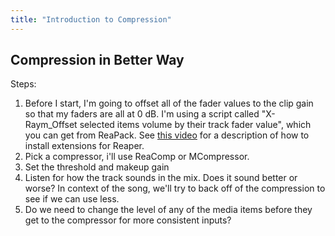 ```yaml
---
title: "Introduction to Compression"
---
```

<!-- 
Why do we use compression?

We want to try to reduce the dynamic range for certain instruments. The dynamic range is the difference between the loudest and quietest sounds. The louder parts will get quieter and the quieter parts will get louder.

If tracks have too much dynamic range they can stick out of a mix in an unpleasant way. If a track has too little dynamic range overall it can sound boring and lifeless.

- Basic parameters - threshold, makeup gain
- different types of compressors
- start to bring in tracks one by one from our mix, adding compression where necessary. We'll look for tracks that we can't find stable fader settings for because they vary too much in volume. Do certain sections poke out too much or get lost because their too quiet?

First let's look at [some compression examples](https://cambridge-mt.com/ms/ch9/) from the book. -->

## Compression in Better Way

Steps:

1. Before I start, I'm going to offset all of the fader values to the clip gain so that my faders are all at 0 dB. I'm using a script called "X-Raym_Offset selected items volume by their track fader value", which you can get from ReaPack. See [this video](https://youtu.be/gVbMbqGSB7E?t=369) for a description of how to install extensions for Reaper.
2. Pick a compressor, i'll use ReaComp or MCompressor.
3. Set the threshold and makeup gain
4. Listen for how the track sounds in the mix. Does it sound better or worse? In context of the song, we'll try to back off of the compression to see if we can use less.
5. Do we need to change the level of any of the media items before they get to the compressor for more consistent inputs?

